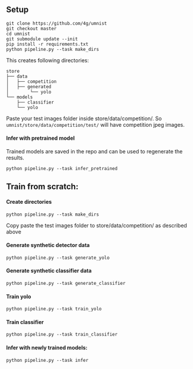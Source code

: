 ## Setup

    git clone https://github.com/4g/umnist
    git checkout master
    cd umnist
    git submodule update --init
    pip install -r requirements.txt
    python pipeline.py --task make_dirs

This creates following directories:

    store
    ├── data
    │   ├── competition
    │   ├── generated
    │        └── yolo
    └── models
        ├── classifier
        └── yolo

Paste your test images folder inside store/data/competition/. 
So `umnist/store/data/competition/test/` will have competition jpeg images. 

#### Infer with pretrained model
Trained models are saved in the repo and can be used to regenerate the results.

    python pipeline.py --task infer_pretrained


## Train from scratch:

#### Create directories
    python pipeline.py --task make_dirs

Copy paste the test images folder to store/data/competition/ as described above

#### Generate synthetic detector data

    python pipeline.py --task generate_yolo

#### Generate synthetic classifier data

    python pipeline.py --task generate_classifier

#### Train yolo

    python pipeline.py --task train_yolo

#### Train classifier

    python pipeline.py --task train_classifier

#### Infer with newly trained models:
    python pipeline.py --task infer
